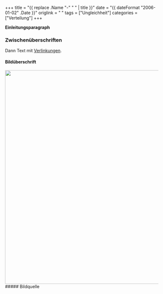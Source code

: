 +++
title = "{{ replace .Name "-" " " | title }}"
date = "{{ dateFormat "2006-01-02" .Date }}"
origlink = " "
tags = ["Ungleichheit"]
categories = ["Verteilung"]
+++

**Einleitungsparagraph**
<!--more-->

### Zwischenüberschriften

Dann Text mit [Verlinkungen](https://www.test.at).

#### Bildüberschrift
<center><img src="/img/blog/bild.jpg", style="width: 700px"></center>
##### Bildquelle
